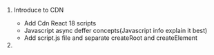 1. Introduce to CDN

   - Add Cdn React 18 scripts
   - Javascript async deffer concepts(Javascript info explain it best)
   - Add script.js file and separate createRoot and createElement

2.
